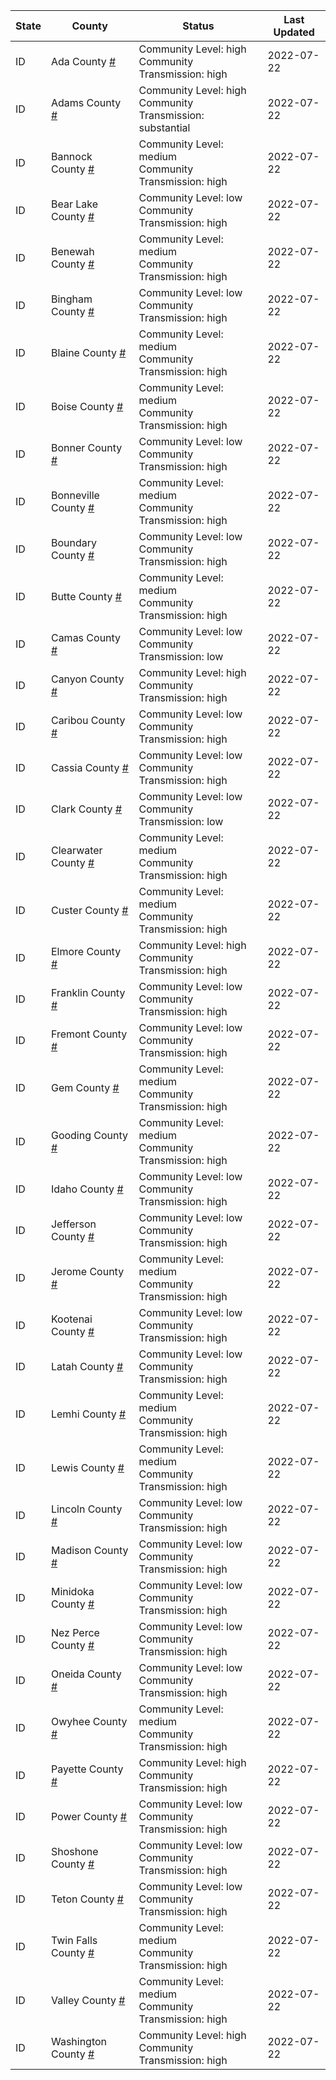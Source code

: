 State | County | Status | Last Updated
--- | --- | --- | --- 
ID | Ada County <a href="#ada_county">#</a> | <a name="ada_county"></a>Community Level: high<br/>Community Transmission: high | 2022-07-22
ID | Adams County <a href="#adams_county">#</a> | <a name="adams_county"></a>Community Level: high<br/>Community Transmission: substantial | 2022-07-22
ID | Bannock County <a href="#bannock_county">#</a> | <a name="bannock_county"></a>Community Level: medium<br/>Community Transmission: high | 2022-07-22
ID | Bear Lake County <a href="#bear_lake_county">#</a> | <a name="bear_lake_county"></a>Community Level: low<br/>Community Transmission: high | 2022-07-22
ID | Benewah County <a href="#benewah_county">#</a> | <a name="benewah_county"></a>Community Level: medium<br/>Community Transmission: high | 2022-07-22
ID | Bingham County <a href="#bingham_county">#</a> | <a name="bingham_county"></a>Community Level: low<br/>Community Transmission: high | 2022-07-22
ID | Blaine County <a href="#blaine_county">#</a> | <a name="blaine_county"></a>Community Level: medium<br/>Community Transmission: high | 2022-07-22
ID | Boise County <a href="#boise_county">#</a> | <a name="boise_county"></a>Community Level: medium<br/>Community Transmission: high | 2022-07-22
ID | Bonner County <a href="#bonner_county">#</a> | <a name="bonner_county"></a>Community Level: low<br/>Community Transmission: high | 2022-07-22
ID | Bonneville County <a href="#bonneville_county">#</a> | <a name="bonneville_county"></a>Community Level: medium<br/>Community Transmission: high | 2022-07-22
ID | Boundary County <a href="#boundary_county">#</a> | <a name="boundary_county"></a>Community Level: low<br/>Community Transmission: high | 2022-07-22
ID | Butte County <a href="#butte_county">#</a> | <a name="butte_county"></a>Community Level: medium<br/>Community Transmission: high | 2022-07-22
ID | Camas County <a href="#camas_county">#</a> | <a name="camas_county"></a>Community Level: low<br/>Community Transmission: low | 2022-07-22
ID | Canyon County <a href="#canyon_county">#</a> | <a name="canyon_county"></a>Community Level: high<br/>Community Transmission: high | 2022-07-22
ID | Caribou County <a href="#caribou_county">#</a> | <a name="caribou_county"></a>Community Level: low<br/>Community Transmission: high | 2022-07-22
ID | Cassia County <a href="#cassia_county">#</a> | <a name="cassia_county"></a>Community Level: low<br/>Community Transmission: high | 2022-07-22
ID | Clark County <a href="#clark_county">#</a> | <a name="clark_county"></a>Community Level: low<br/>Community Transmission: low | 2022-07-22
ID | Clearwater County <a href="#clearwater_county">#</a> | <a name="clearwater_county"></a>Community Level: medium<br/>Community Transmission: high | 2022-07-22
ID | Custer County <a href="#custer_county">#</a> | <a name="custer_county"></a>Community Level: medium<br/>Community Transmission: high | 2022-07-22
ID | Elmore County <a href="#elmore_county">#</a> | <a name="elmore_county"></a>Community Level: high<br/>Community Transmission: high | 2022-07-22
ID | Franklin County <a href="#franklin_county">#</a> | <a name="franklin_county"></a>Community Level: low<br/>Community Transmission: high | 2022-07-22
ID | Fremont County <a href="#fremont_county">#</a> | <a name="fremont_county"></a>Community Level: low<br/>Community Transmission: high | 2022-07-22
ID | Gem County <a href="#gem_county">#</a> | <a name="gem_county"></a>Community Level: medium<br/>Community Transmission: high | 2022-07-22
ID | Gooding County <a href="#gooding_county">#</a> | <a name="gooding_county"></a>Community Level: medium<br/>Community Transmission: high | 2022-07-22
ID | Idaho County <a href="#idaho_county">#</a> | <a name="idaho_county"></a>Community Level: low<br/>Community Transmission: high | 2022-07-22
ID | Jefferson County <a href="#jefferson_county">#</a> | <a name="jefferson_county"></a>Community Level: low<br/>Community Transmission: high | 2022-07-22
ID | Jerome County <a href="#jerome_county">#</a> | <a name="jerome_county"></a>Community Level: medium<br/>Community Transmission: high | 2022-07-22
ID | Kootenai County <a href="#kootenai_county">#</a> | <a name="kootenai_county"></a>Community Level: low<br/>Community Transmission: high | 2022-07-22
ID | Latah County <a href="#latah_county">#</a> | <a name="latah_county"></a>Community Level: low<br/>Community Transmission: high | 2022-07-22
ID | Lemhi County <a href="#lemhi_county">#</a> | <a name="lemhi_county"></a>Community Level: medium<br/>Community Transmission: high | 2022-07-22
ID | Lewis County <a href="#lewis_county">#</a> | <a name="lewis_county"></a>Community Level: medium<br/>Community Transmission: high | 2022-07-22
ID | Lincoln County <a href="#lincoln_county">#</a> | <a name="lincoln_county"></a>Community Level: low<br/>Community Transmission: high | 2022-07-22
ID | Madison County <a href="#madison_county">#</a> | <a name="madison_county"></a>Community Level: low<br/>Community Transmission: high | 2022-07-22
ID | Minidoka County <a href="#minidoka_county">#</a> | <a name="minidoka_county"></a>Community Level: low<br/>Community Transmission: high | 2022-07-22
ID | Nez Perce County <a href="#nez_perce_county">#</a> | <a name="nez_perce_county"></a>Community Level: low<br/>Community Transmission: high | 2022-07-22
ID | Oneida County <a href="#oneida_county">#</a> | <a name="oneida_county"></a>Community Level: low<br/>Community Transmission: high | 2022-07-22
ID | Owyhee County <a href="#owyhee_county">#</a> | <a name="owyhee_county"></a>Community Level: medium<br/>Community Transmission: high | 2022-07-22
ID | Payette County <a href="#payette_county">#</a> | <a name="payette_county"></a>Community Level: high<br/>Community Transmission: high | 2022-07-22
ID | Power County <a href="#power_county">#</a> | <a name="power_county"></a>Community Level: low<br/>Community Transmission: high | 2022-07-22
ID | Shoshone County <a href="#shoshone_county">#</a> | <a name="shoshone_county"></a>Community Level: low<br/>Community Transmission: high | 2022-07-22
ID | Teton County <a href="#teton_county">#</a> | <a name="teton_county"></a>Community Level: low<br/>Community Transmission: high | 2022-07-22
ID | Twin Falls County <a href="#twin_falls_county">#</a> | <a name="twin_falls_county"></a>Community Level: medium<br/>Community Transmission: high | 2022-07-22
ID | Valley County <a href="#valley_county">#</a> | <a name="valley_county"></a>Community Level: medium<br/>Community Transmission: high | 2022-07-22
ID | Washington County <a href="#washington_county">#</a> | <a name="washington_county"></a>Community Level: high<br/>Community Transmission: high | 2022-07-22
